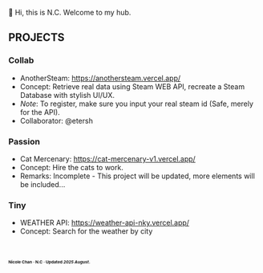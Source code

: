 👋 Hi, this is N.C. Welcome to my hub.


## PROJECTS
### Collab
- AnotherSteam: https://anothersteam.vercel.app/
- Concept: Retrieve real data using Steam WEB API, recreate a Steam Database with stylish UI/UX. 
- <i>Note</i>: To register, make sure you input your real steam id (Safe, merely for the API).
- Collaborator: @etersh

### Passion
- Cat Mercenary: https://cat-mercenary-v1.vercel.app/
- Concept: Hire the cats to work.
- Remarks: Incomplete - This project will be updated, more elements will be included...

### Tiny
- WEATHER API: https://weather-api-nky.vercel.app/
- Concept: Search for the weather by city

<br><br>
<strong style="font-size: 8px"> Nicole Chan · N.C · Updated <i>2025 August</i>. </strong>
